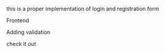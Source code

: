 this is a proper implementation of login and registration form 

Frontend 

Adding validation 

check it out 
